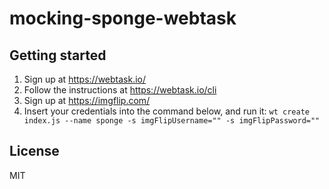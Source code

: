 mocking-sponge-webtask
======================

## Getting started

1. Sign up at https://webtask.io/
2. Follow the instructions at https://webtask.io/cli
3. Sign up at https://imgflip.com/
4. Insert your credentials into the command below, and run it:
`wt create index.js --name sponge -s imgFlipUsername="" -s imgFlipPassword=""`

## License

MIT

